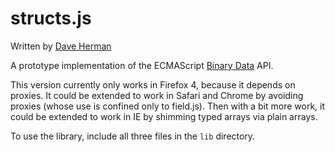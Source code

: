 # structs.js

Written by [Dave Herman](http://blog.mozilla.com/dherman)

A prototype implementation of the ECMAScript [Binary Data](http://wiki.ecmascript.org/doku.php?id=strawman:binary_data) API.

This version currently only works in Firefox 4, because it depends on proxies. It could be extended to work in Safari and Chrome by avoiding proxies (whose use is confined only to field.js). Then with a bit more work, it could be extended to work in IE by shimming typed arrays via plain arrays.

To use the library, include all three files in the `lib` directory.
